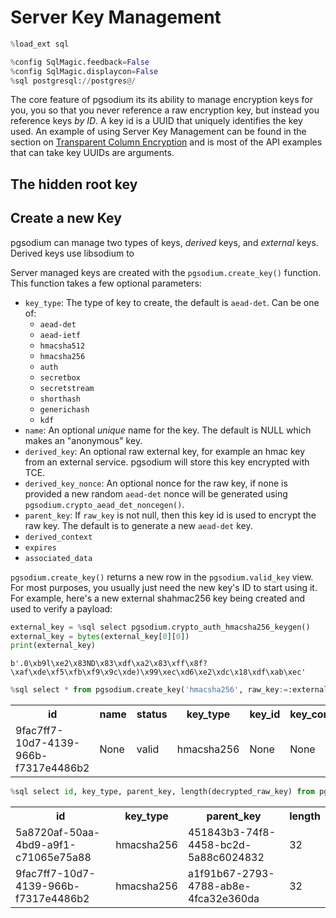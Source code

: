 # Server Key Management


```python
%load_ext sql
```


```python
%config SqlMagic.feedback=False
%config SqlMagic.displaycon=False
%sql postgresql://postgres@/
```

The core feature of pgsodium its its ability to manage encryption keys for you, you so that you never reference a raw encryption key, but instead you reference keys *by ID*.  A key id is a UUID that uniquely identifies the key used.  An example of using Server Key Management can be found in the section on [Transparent Column Encryption](Transparent_Column_Encryption.md) and is most of the API examples that can take key UUIDs are arguments.

## The hidden root key

 

## Create a new Key

pgsodium can manage two types of keys, *derived* keys, and *external* keys.  Derived keys use libsodium to 

Server managed keys are created with the `pgsodium.create_key()` function.  This function takes a few optional parameters:
- `key_type`: The type of key to create, the default is `aead-det`.  Can be one of:
  - `aead-det`
  - `aead-ietf`
  - `hmacsha512`
  - `hmacsha256`
  - `auth`
  - `secretbox`
  - `secretstream`
  - `shorthash`
  - `generichash`
  - `kdf`
- `name`: An optional *unique* name for the key.  The default is NULL which makes an "anonymous" key.
- `derived_key`: An optional raw external key, for example an hmac key from an external service.  pgsodium will store this key encrypted with TCE.
- `derived_key_nonce`: An optional nonce for the raw key, if none is provided a new random `aead-det` nonce will be generated using `pgsodium.crypto_aead_det_noncegen()`.
- `parent_key`: If `raw_key` is not null, then this key id is used to encrypt the raw key.  The default is to generate a new `aead-det` key.
- `derived_context`
- `expires`
- `associated_data`

`pgsodium.create_key()` returns a new row in the `pgsodium.valid_key` view.  For most purposes, you usually just need the new key's ID to start using it.  For example, here's a new external shahmac256 key being created and used to verify a payload:


```python
external_key = %sql select pgsodium.crypto_auth_hmacsha256_keygen()
external_key = bytes(external_key[0][0])
print(external_key)
```

    b'.0\xb9l\xe2\x83ND\x83\xdf\xa2\x83\xff\x8f?\xaf\xde\xf5\xfb\xf9\x9c\xde)\x99\xec\xd6\xe2\xdc\x18\xdf\xab\xec'



```python
%sql select * from pgsodium.create_key('hmacsha256', raw_key:=:external_key)
```




<table>
    <tr>
        <th>id</th>
        <th>name</th>
        <th>status</th>
        <th>key_type</th>
        <th>key_id</th>
        <th>key_context</th>
        <th>created</th>
        <th>expires</th>
        <th>associated_data</th>
    </tr>
    <tr>
        <td>9fac7ff7-10d7-4139-966b-f7317e4486b2</td>
        <td>None</td>
        <td>valid</td>
        <td>hmacsha256</td>
        <td>None</td>
        <td>None</td>
        <td>2022-09-04 21:40:19.783942+00:00</td>
        <td>None</td>
        <td></td>
    </tr>
</table>




```python
%sql select id, key_type, parent_key, length(decrypted_raw_key) from pgsodium.decrypted_key where key_type = 'hmacsha256';
```




<table>
    <tr>
        <th>id</th>
        <th>key_type</th>
        <th>parent_key</th>
        <th>length</th>
    </tr>
    <tr>
        <td>5a8720af-50aa-4bd9-a9f1-c71065e75a88</td>
        <td>hmacsha256</td>
        <td>451843b3-74f8-4458-bc2d-5a88c6024832</td>
        <td>32</td>
    </tr>
    <tr>
        <td>9fac7ff7-10d7-4139-966b-f7317e4486b2</td>
        <td>hmacsha256</td>
        <td>a1f91b67-2793-4788-ab8e-4fca32e360da</td>
        <td>32</td>
    </tr>
</table>


